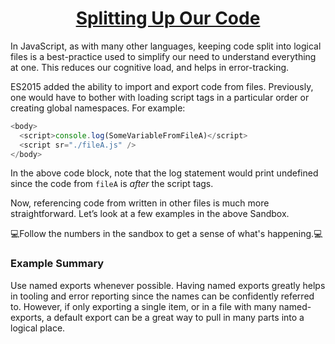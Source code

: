 <h1 style="text-align: center; text-decoration: underline">Splitting Up Our Code</h1>

In JavaScript, as with many other languages, keeping code split into logical files is a best-practice used to simplify our need to understand everything at one. This reduces our cognitive load, and helps in error-tracking.

ES2015 added the ability to import and export code from files. Previously, one would have to bother with loading script tags in a particular order or creating global namespaces. For example:

```js
<body>
  <script>console.log(SomeVariableFromFileA)</script>
  <script sr="./fileA.js" />
</body>
```

In the above code block, note that the log statement would print undefined since the code from `fileA` is _after_ the script tags.

Now, referencing code from written in other files is much more straightforward. Let’s look at a few examples in the above Sandbox.

💻Follow the numbers in the sandbox to get a sense of what's happening.💻

### Example Summary

Use named exports whenever possible. Having named exports greatly helps in tooling and error reporting since the names can be confidently referred to. However, if only exporting a single item, or in a file with many named-exports, a default export can be a great way to pull in many parts into a logical place.
